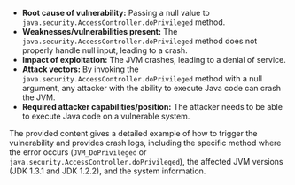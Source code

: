 - **Root cause of vulnerability:** Passing a null value to `java.security.AccessController.doPrivileged` method.
- **Weaknesses/vulnerabilities present:** The `java.security.AccessController.doPrivileged` method does not properly handle null input, leading to a crash.
- **Impact of exploitation:** The JVM crashes, leading to a denial of service.
- **Attack vectors:** By invoking the `java.security.AccessController.doPrivileged` method with a null argument, any attacker with the ability to execute Java code can crash the JVM.
- **Required attacker capabilities/position:**  The attacker needs to be able to execute Java code on a vulnerable system.

The provided content gives a detailed example of how to trigger the vulnerability and provides crash logs, including the specific method where the error occurs (`JVM_DoPrivileged` or  `java.security.AccessController.doPrivileged`), the affected JVM versions (JDK 1.3.1 and JDK 1.2.2), and the system information.